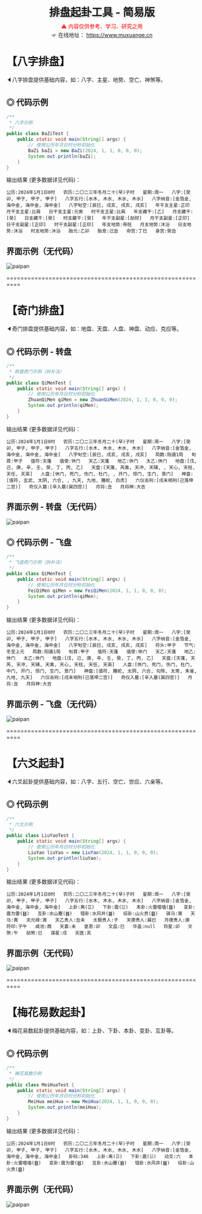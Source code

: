 <h1 style="text-align:center; text-shadow:2px 2px 5px rgb(190, 190, 190);">
    排盘起卦工具 - 简易版
</h1>
<p style="text-align:center; margin:-11px 0 -11px 0; color:red;">
    ⚠ 内容仅供参考、学习、研究之用
</p>
<p style="text-align:center;">
    ☞ 在线地址：
    <a href="https://www.muxuange.cn/gongju">
    	https://www.muxuange.cn
    </a>
</p>

# **【八字排盘】**

🔈八字排盘提供基础内容，如：八字、主星、地势、空亡、神煞等。

## ◎ 代码示例

```java
/**
 * 八字示例
 */
public class BaZiTest {
    public static void main(String[] args) {
        // 使用公历年月日时分秒初始化
        BaZi baZi = new BaZi(2024, 1, 1, 0, 0, 0);
        System.out.println(baZi);
    }
}
```

输出结果 (更多数据详见代码)：

```
公历:2024年1月1日0时   农历:二〇二三年冬月二十(早)子时   星期:周一   八字:[癸卯, 甲子, 甲子, 甲子]   八字五行:[水木, 木水, 木水, 木水]   八字纳音:[金箔金, 海中金, 海中金, 海中金]   八字旬空:[辰巳, 戌亥, 戌亥, 戌亥]   年干支主星:正印   月干支主星:比肩   日干支主星:元男   时干支主星:比肩   年支藏干:[乙]   月支藏干:[癸]   日支藏干:[癸]   时支藏干:[癸]   年干支副星:[劫财]   月干支副星:[正印]   日干支副星:[正印]   时干支副星:[正印]   年支地势:帝旺   月支地势:沐浴   日支地势:沐浴   时支地势:沐浴   胎元:乙卯   胎息:己丑   命宫:丁巳   身宫:癸丑          
```

## 界面示例（无代码）

![paipan](https://muxuange-pic.oss-cn-qingdao.aliyuncs.com/2024/05/09/28646508-b19a-4b53-9d3e-8985a7325e54.png)

==========================================================

# 【**奇门排盘**】

🔈奇门排盘提供基础内容，如：地盘、天盘、人盘、神盘、动应、克应等。

## ◎ 代码示例 - 转盘

```java
/**
 * 转盘奇门示例（拆补法）
 */
public class QiMenTest {
    public static void main(String[] args) {
        // 使用公历年月日时分秒初始化
        ZhuanQiMen qiMen = new ZhuanQiMen(2024, 1, 1, 0, 0, 0);
        System.out.println(qiMen);
    }
}
```

输出结果 (更多数据详见代码)：

```
公历:2024年1月1日0时   农历:二〇二三年冬月二十(早)子时   星期:周一   八字:[癸卯, 甲子, 甲子, 甲子]   八字五行:[水木, 木水, 木水, 木水]   八字纳音:[金箔金, 海中金, 海中金, 海中金]   八字旬空:[辰巳, 戌亥, 戌亥, 戌亥]   局数:阳遁1局   旬首:甲子   值符:天蓬   值使:休门   天乙:天蓬   地乙:休门   太乙:休门   地盘:[戊, 己, 庚, 辛, 壬, 癸, 丁, 丙, 乙]   天盘:[天蓬, 芮禽, 天冲, 天辅, , 天心, 天柱, 天任, 天英]   人盘:[休门, 死门, 伤门, 杜门, , 开门, 惊门, 生门, 景门]   神盘:[值符, 玄武, 太阴, 六合, , 九天, 九地, 螣蛇, 白虎]   六仪击刑:[戌未相刑(己落坤二宫)]   奇仪入墓:[辛入墓(巽四宫)]   月将:丑   月将神:大吉          
```

## 界面示例 - 转盘（无代码）

![paipan](https://muxuange-pic.oss-cn-qingdao.aliyuncs.com/2024/05/09/33ccb44d-fcdd-4be9-8c02-7b09995ccd36.png)

## ◎ 代码示例 - 飞盘

```java
/**
 * 飞盘奇门示例（拆补法）
 */
public class QiMenTest {
    public static void main(String[] args) {
        // 使用公历年月日时分秒初始化
        FeiQiMen qiMen = new FeiQiMen(2024, 1, 1, 0, 0, 0);
        System.out.println(qiMen);
    }
}
```

输出结果 (更多数据详见代码)：

```
公历:2024年1月1日0时   农历:二〇二三年冬月二十(早)子时   星期:周一   八字:[癸卯, 甲子, 甲子, 甲子]   八字五行:[水木, 木水, 木水, 木水]   八字纳音:[金箔金, 海中金, 海中金, 海中金]   八字旬空:[辰巳, 戌亥, 戌亥, 戌亥]   符头:甲子   节气:冬至上元   局数:阳遁1局   旬首:甲子   值符:天蓬   值使:休门   天乙:天蓬   地乙:休门   太乙:休门   地盘:[戊, 己, 庚, 辛, 壬, 癸, 丁, 丙, 乙]   天盘:[天蓬, 天芮, 天冲, 天辅, 天禽, 天心, 天柱, 天任, 天英]   人盘:[休门, 死门, 伤门, 杜门, 中门, 开门, 惊门, 生门, 景门]   神盘:[值符, 螣蛇, 太阴, 六合, 勾陈, 太常, 朱雀, 九地, 九天]   六仪击刑:[戌未相刑(己落坤二宫)]   奇仪入墓:[辛入墓(巽四宫)]   月将:丑   月将神:大吉          
```

## 界面示例 - 飞盘（无代码）

![paipan](https://muxuange-pic.oss-cn-qingdao.aliyuncs.com/2024/05/09/db754b33-b056-4a1b-8194-ea5993b20e1a.png)

==========================================================

# **【六爻起卦】**

🔈六爻起卦提供基础内容，如：八字、五行、空亡、世应、六亲等。

## ◎ 代码示例

```java
/**
 * 六爻示例
 */
public class LiuYaoTest {
    public static void main(String[] args) {
        // 使用公历年月日时分秒初始化
        LiuYao liuYao = new LiuYao(2024, 1, 1, 0, 0, 0);
        System.out.println(liuYao);
    }
}
```

输出结果 (更多数据详见代码)：

```
公历:2024年1月1日0时   农历:二〇二三年冬月二十(早)子时   星期:周一   八字:[癸卯, 甲子, 甲子, 甲子]   八字五行:[水木, 木水, 木水, 木水]   八字纳音:[金箔金, 海中金, 海中金, 海中金]   上卦:离(☲)   下卦:震(☳)   本卦:火雷噬嗑(䷔)   变卦:震为雷(䷲)   互卦:水山蹇(䷦)   错卦:水风井(䷯)   综卦:山火贲(䷕)   驿马:寅   天马:寅   天元禄:寅   天乙贵人:丑未   太极贵人:子   天德贵人:巽巳   月德贵人:庚   符印:子午   咸池:酉   天喜:未   皇恩:卯   文昌:巳   华盖:null   将星:卯   灾煞:午   劫煞:巳   谋星:戌   天医:亥          
```

## 界面示例（无代码）

![paipan](https://muxuange-pic.oss-cn-qingdao.aliyuncs.com/2024/05/09/df8a7b74-40b8-43be-91d8-cb752cdf2767.png)

==========================================================

# **【梅花易数起卦】**

🔈梅花易数起卦提供基础内容，如：上卦、下卦、本卦、变卦、互卦等。

## ◎ 代码示例

```java
/**
 * 梅花易数示例
 */
public class MeiHuaTest {
    public static void main(String[] args) {
        // 使用公历年月日时分秒初始化
        MeiHua meiHua = new MeiHua(2024, 1, 1, 0, 0, 0);
        System.out.println(meiHua);
    }
}
```

输出结果 (更多数据详见代码)：

```
公历:2024年1月1日0时   农历:二〇二三年冬月二十(早)子时   星期:周一   八字:[癸卯, 甲子, 甲子, 甲子]   八字五行:[水木, 木水, 木水, 木水]   八字纳音:[金箔金, 海中金, 海中金, 海中金]   卦码:346   上卦:离(☲)   下卦:震(☳)   动爻:六   本卦:火雷噬嗑(䷔)   变卦:震为雷(䷲)   互卦:水山蹇(䷦)   错卦:水风井(䷯)   综卦:山火贲(䷕)           
```

## 界面示例（无代码）

![paipan](https://muxuange-pic.oss-cn-qingdao.aliyuncs.com/2024/05/09/59c24c37-00e1-494f-9adb-7e56159307de.png)
